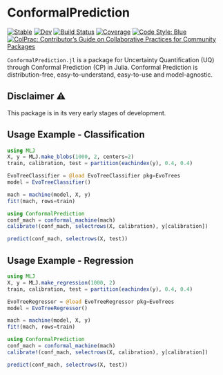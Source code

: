
# ConformalPrediction

[![Stable](https://img.shields.io/badge/docs-stable-blue.svg)](https://pat-alt.github.io/ConformalPrediction.jl/stable/) [![Dev](https://img.shields.io/badge/docs-dev-blue.svg)](https://pat-alt.github.io/ConformalPrediction.jl/dev/) [![Build Status](https://github.com/pat-alt/ConformalPrediction.jl/actions/workflows/CI.yml/badge.svg?branch=main)](https://github.com/pat-alt/ConformalPrediction.jl/actions/workflows/CI.yml?query=branch%3Amain) [![Coverage](https://codecov.io/gh/pat-alt/ConformalPrediction.jl/branch/main/graph/badge.svg)](https://codecov.io/gh/pat-alt/ConformalPrediction.jl) [![Code Style: Blue](https://img.shields.io/badge/code%20style-blue-4495d1.svg)](https://github.com/invenia/BlueStyle) [![ColPrac: Contributor’s Guide on Collaborative Practices for Community Packages](https://img.shields.io/badge/ColPrac-Contributor's%20Guide-blueviolet.png)](https://github.com/SciML/ColPrac)

`ConformalPrediction.jl` is a package for Uncertainty Quantification (UQ) through Conformal Prediction (CP) in Julia. Conformal Prediction is distribution-free, easy-to-understand, easy-to-use and model-agnostic.

## Disclaimer ⚠️

This package is in its very early stages of development.

## Usage Example - Classification

``` julia
using MLJ
X, y = MLJ.make_blobs(1000, 2, centers=2)
train, calibration, test = partition(eachindex(y), 0.4, 0.4)
```

``` julia
EvoTreeClassifier = @load EvoTreeClassifier pkg=EvoTrees
model = EvoTreeClassifier() 
```

``` julia
mach = machine(model, X, y)
fit!(mach, rows=train)
```

``` julia
using ConformalPrediction
conf_mach = conformal_machine(mach)
calibrate!(conf_mach, selectrows(X, calibration), y[calibration])
```

``` julia
predict(conf_mach, selectrows(X, test))
```

## Usage Example - Regression

``` julia
using MLJ
X, y = MLJ.make_regression(1000, 2)
train, calibration, test = partition(eachindex(y), 0.4, 0.4)
```

``` julia
EvoTreeRegressor = @load EvoTreeRegressor pkg=EvoTrees
model = EvoTreeRegressor() 
```

``` julia
mach = machine(model, X, y)
fit!(mach, rows=train)
```

``` julia
using ConformalPrediction
conf_mach = conformal_machine(mach)
calibrate!(conf_mach, selectrows(X, calibration), y[calibration])
```

``` julia
predict(conf_mach, selectrows(X, test))
```
